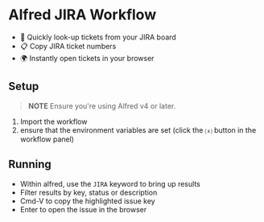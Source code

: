 # Alfred JIRA Workflow

- 🔎 Quickly look-up tickets from your JIRA board
- 📋 Copy JIRA ticket numbers
- 🌍 Instantly open tickets in your browser

## Setup

> **NOTE** Ensure you're using Alfred v4 or later.

1. Import the workflow
2. ensure that the environment variables are set (click the ⒳ button in the workflow panel)

## Running

- Within alfred, use the `JIRA` keyword to bring up results
- Filter results by key, status or description
- Cmd-V to copy the highlighted issue key
- Enter to open the issue in the browser
